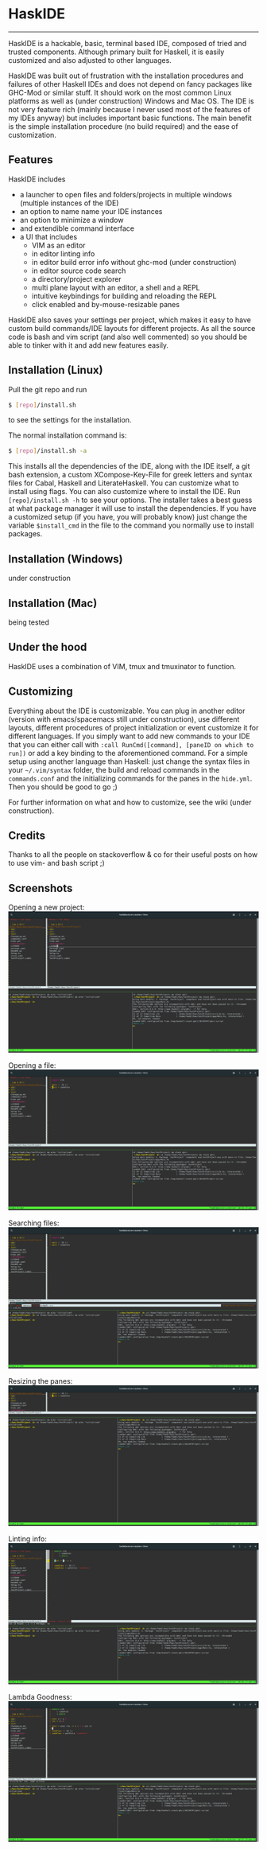 # HaskIDE
_____________
HaskIDE is a hackable,  basic, terminal based IDE, composed of tried and trusted components. Although primary built for Haskell, it is easily customized and also adjusted to other languages.

HaskIDE was built out of frustration with the installation procedures and failures of other Haskell IDEs and does not depend on fancy packages like GHC-Mod or similar stuff.
It should work on the most common Linux platforms as well as (under construction) Windows and Mac OS.
The IDE is not very feature rich (mainly because I never used most of the features of my IDEs anyway) but includes important basic functions. 
The main benefit is the simple installation procedure (no build required) and the ease of customization.

## Features
HaskIDE includes 
- a launcher to open files and folders/projects in multiple windows (multiple instances of the IDE)
- an option to name name your IDE instances
- an option to minimize a window 
- and extendible command interface
- a UI that includes
  -  VIM as an editor
  -  in editor linting info
  -  in editor build error info without ghc-mod (under construction)
  -  in editor source code search
  -  a directory/project explorer
  -  multi plane layout with an editor, a shell and a REPL
  -  intuitive keybindings for building and reloading the REPL
  -  click enabled and by-mouse-resizable panes

HaskIDE also saves your settings per project, which makes it easy to have custom build commands/IDE layouts for different projects.
As all the source code is bash and vim script (and also well commented) so you should be able to tinker with it and add new features easily.

## Installation (Linux)
Pull the git repo and run 
```sh
$ [repo]/install.sh
```
to see the settings for the installation.

The normal installation command is:
```sh
$ [repo]/install.sh -a
```

This installs all the dependencies of the IDE, along with the IDE itself, a git bash extension, a custom XCompose-Key-File for greek letters and syntax files for Cabal, Haskell and LiterateHaskell.
You can customize what to install using flags.
You can also customize where to install the IDE.
Run ```[repo]/install.sh -h``` to see your options.
The installer takes a best guess at what package manager it will use to install the dependencies.
If you have a customized setup (if you have, you will probably know) just change the variable ```$install_cmd``` in the file to the command you normally use to install packages.

## Installation (Windows)
under construction

## Installation (Mac)
being tested

## Under the hood
HaskIDE uses a combination of VIM, tmux and tmuxinator to function.

## Customizing
Everything about the IDE is customizable. You can plug in another editor (version with emacs/spacemacs still under construction), use different layouts, different procedures of project initialization or event customize it for different languages.
If you simply want to add new commands to your IDE that you can either call with ```:call RunCmd([command], [paneID on which to run])``` or add a key binding to the aforementioned command.
For a simple setup using another language than Haskell: just change the syntax files in your ```~/.vim/syntax``` folder, the build and reload commands in the ```commands.conf``` and the initializing commands for the panes in the ```hide.yml```.
Then you should be good to go ;)

For further information on what and how to customize, see the wiki (under construction).

## Credits
Thanks to all the people on stackoverflow & co for their useful posts on how to use vim- and bash script ;)

## Screenshots
Opening a new project:
![open project](/screenshots/open_project.png)

Opening a file:
![open file](screenshots/open_file.png)

Searching files:
![searching files](screenshots/file_search.png)

Resizing the panes:
![resize panes](screenshots/resize_panes.png)

Linting info:
![linting info](screenshots/linting_info.png)

Lambda Goodness:
![lambda goodness](screenshots/lambda_goodness.png)
